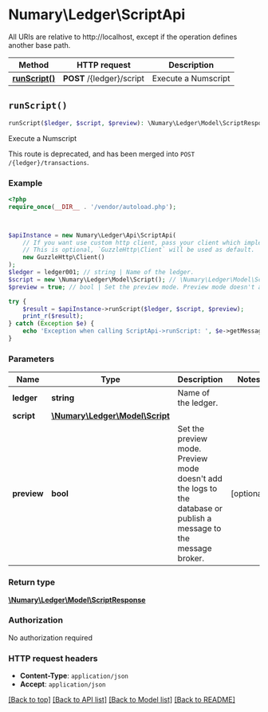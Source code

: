 # Numary\Ledger\ScriptApi

All URIs are relative to http://localhost, except if the operation defines another base path.

| Method | HTTP request | Description |
| ------------- | ------------- | ------------- |
| [**runScript()**](ScriptApi.md#runScript) | **POST** /{ledger}/script | Execute a Numscript |


## `runScript()`

```php
runScript($ledger, $script, $preview): \Numary\Ledger\Model\ScriptResponse
```

Execute a Numscript

This route is deprecated, and has been merged into `POST /{ledger}/transactions`.

### Example

```php
<?php
require_once(__DIR__ . '/vendor/autoload.php');



$apiInstance = new Numary\Ledger\Api\ScriptApi(
    // If you want use custom http client, pass your client which implements `GuzzleHttp\ClientInterface`.
    // This is optional, `GuzzleHttp\Client` will be used as default.
    new GuzzleHttp\Client()
);
$ledger = ledger001; // string | Name of the ledger.
$script = new \Numary\Ledger\Model\Script(); // \Numary\Ledger\Model\Script
$preview = true; // bool | Set the preview mode. Preview mode doesn't add the logs to the database or publish a message to the message broker.

try {
    $result = $apiInstance->runScript($ledger, $script, $preview);
    print_r($result);
} catch (Exception $e) {
    echo 'Exception when calling ScriptApi->runScript: ', $e->getMessage(), PHP_EOL;
}
```

### Parameters

| Name | Type | Description  | Notes |
| ------------- | ------------- | ------------- | ------------- |
| **ledger** | **string**| Name of the ledger. | |
| **script** | [**\Numary\Ledger\Model\Script**](../Model/Script.md)|  | |
| **preview** | **bool**| Set the preview mode. Preview mode doesn&#39;t add the logs to the database or publish a message to the message broker. | [optional] |

### Return type

[**\Numary\Ledger\Model\ScriptResponse**](../Model/ScriptResponse.md)

### Authorization

No authorization required

### HTTP request headers

- **Content-Type**: `application/json`
- **Accept**: `application/json`

[[Back to top]](#) [[Back to API list]](../../README.md#endpoints)
[[Back to Model list]](../../README.md#models)
[[Back to README]](../../README.md)
